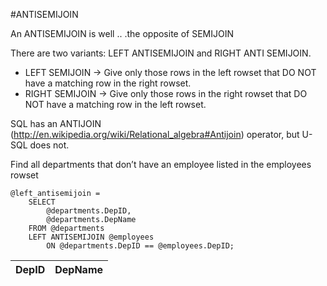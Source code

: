 #ANTISEMIJOIN

An ANTISEMIJOIN is well .. .the opposite of SEMIJOIN

There are two variants: LEFT ANTISEMIJOIN and RIGHT ANTI SEMIJOIN.
* LEFT SEMIJOIN -> Give only those rows in the left rowset that DO NOT have a matching row in the right rowset.
* RIGHT SEMIJOIN -> Give only those rows in the right rowset that DO NOT have a matching row in the left rowset.

SQL has an ANTIJOIN (http://en.wikipedia.org/wiki/Relational_algebra#Antijoin) operator, but U-SQL does not.


Find all departments that don’t have an employee listed in the employees rowset

```
@left_antisemijoin =
    SELECT 
        @departments.DepID,
        @departments.DepName
    FROM @departments
    LEFT ANTISEMIJOIN @employees
        ON @departments.DepID == @employees.DepID;
```

| DepID | DepName |
| --- | --- |

